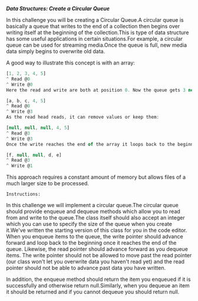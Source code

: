 ***Data Structures: Create a Circular Queue***

In this challenge you will be creating a Circular Queue.A circular queue is basically a queue that writes to the end of a collection then begins over writing itself at the beginning of the collection.This is type of data structure has some useful applications in certain situations.For example, a circular queue can be used for streaming media.Once the queue is full, new media data simply begins to overwrite old data.

A good way to illustrate this concept is with an array:
```javascript
[1, 2, 3, 4, 5]
^ Read @0
^ Write @0
Here the read and write are both at position 0. Now the queue gets 3 new records a, b, and c.Our queue now looks like:

[a, b, c, 4, 5]
^ Read @0
^ Write @3
As the read head reads, it can remove values or keep them:

[null, null, null, 4, 5]
^ Read @3
^ Write @3
Once the write reaches the end of the array it loops back to the beginning:

[f, null, null, d, e]
^ Read @3
^ Write @1
```

This approach requires a constant amount of memory but allows files of a much larger size to be processed.

    Instructions:

In this challenge we will implement a circular queue.The circular queue should provide enqueue and dequeue methods which allow you to read from and write to the queue.The class itself should also accept an integer which you can use to specify the size of the queue when you create it.We've written the starting version of this class for you in the code editor. When you enqueue items to the queue, the write pointer should advance forward and loop back to the beginning once it reaches the end of the queue. Likewise, the read pointer should advance forward as you dequeue items. The write pointer should not be allowed to move past the read pointer (our class won't let you overwrite data you haven't read yet) and the read pointer should not be able to advance past data you have written.

In addition, the enqueue method should return the item you enqueued if it is successfully and otherwise return null.Similarly, when you dequeue an item it should be returned and if you cannot dequeue you should return null.
